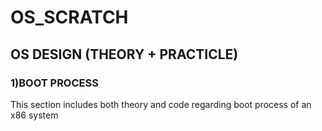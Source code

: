 # OS_SCRATCH

## OS DESIGN (THEORY + PRACTICLE)

###  1)BOOT PROCESS
   This section includes both theory and code regarding boot
   process of an x86 system
